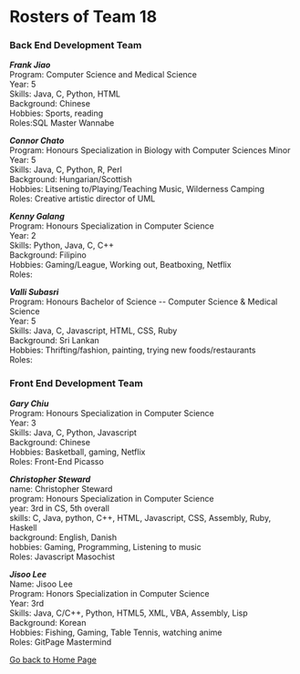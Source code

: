 # Rosters of Team 18

### Back End Development Team

**_Frank Jiao_**<br>
Program: Computer Science and Medical Science<br>
Year: 5<br>
Skills: Java, C, Python, HTML<br>
Background: Chinese<br>
Hobbies: Sports, reading<br>
Roles:SQL Master Wannabe<br>

**_Connor Chato_**<br>
Program: Honours Specialization in Biology with Computer Sciences Minor<br>
Year: 5<br>
Skills: Java, C, Python, R, Perl<br>
Background: Hungarian/Scottish<br>
Hobbies: Litsening to/Playing/Teaching Music, Wilderness Camping<br>
Roles: Creative artistic director of UML<br>

**_Kenny Galang_**<br>
Program: Honours Specialization in Computer Science<br>
Year: 2<br>
Skills: Python, Java, C, C++<br>
Background: Filipino<br>
Hobbies: Gaming/League, Working out, Beatboxing, Netflix<br>
Roles:<br>

**_Valli Subasri_**<br>
Program: Honours Bachelor of Science -- Computer Science & Medical Science<br>
Year: 5<br>
Skills: Java, C, Javascript, HTML, CSS, Ruby<br>
Background: Sri Lankan<br>
Hobbies: Thrifting/fashion, painting, trying new foods/restaurants<br>
Roles:<br>

### Front End Development Team

**_Gary Chiu_**<br>
Program: Honours Specialization in Computer Science<br>
Year: 3<br>
Skills: Java, C, Python, Javascript<br>
Background: Chinese<br>
Hobbies: Basketball, gaming, Netflix<br>
Roles: Front-End Picasso <br>

**_Christopher Steward_**<br>
name: Christopher Steward<br>
program: Honours Specialization in Computer Science<br>
year: 3rd in CS, 5th overall<br>
skills: C, Java, python, C++, HTML, Javascript, CSS, Assembly, Ruby, Haskell<br>
background: English, Danish<br>
hobbies: Gaming, Programming, Listening to music<br>
Roles: Javascript Masochist<br>

**_Jisoo Lee_**<br>
Name: Jisoo Lee<br>
Program: Honors Specialization in Computer Science<br>
Year: 3rd<br>
Skills: Java, C/C++, Python, HTML5, XML, VBA, Assembly, Lisp<br>
Background: Korean<br>
Hobbies: Fishing, Gaming, Table Tennis, watching anime<br>
Roles: GitPage Mastermind<br>

[Go back to Home Page](../README.md)
